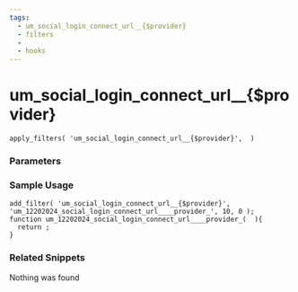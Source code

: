 ```yaml
---
tags: 
  - um_social_login_connect_url__{$provider}
  - filters
  - 
  - hooks
---
```

# um\_social\_login\_connect\_url\_\_{$provider}

``` php:no-line-numbers
apply_filters( 'um_social_login_connect_url__{$provider}',  )
```
<div class='hook-sep'></div>

### Parameters

<div class='hook-sep'></div>



### Sample Usage

``` php:no-line-numbers
add_filter( 'um_social_login_connect_url__{$provider}', 'um_12202024_social_login_connect_url____provider_', 10, 0 );
function um_12202024_social_login_connect_url____provider_(  ){
  return ;
}
```
<div class='hook-sep'></div>



### Related Snippets

Nothing was found

